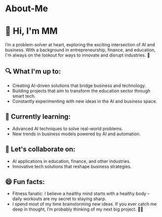 # About-Me

# 👋 Hi, I'm MM
I’m a problem-solver at heart, exploring the exciting intersection of AI and business. With a background in entrepreneurship, finance, and education, I'm always on the lookout for ways to innovate and disrupt industries. 🚀

## 🔍 What I'm up to:
- Creating AI-driven solutions that bridge business and technology.
- Building projects that aim to transform the education sector through smart tech.
- Constantly experimenting with new ideas in the AI and business space.

## 🌱 Currently learning:
- Advanced AI techniques to solve real-world problems.
- New trends in business models powered by AI and automation.

## 💼 Let's collaborate on:
- AI applications in education, finance, and other industries.
- Innovative tech solutions that reshape business strategies.

## 😄 Fun facts:
- Fitness fanatic: I believe a healthy mind starts with a healthy body – daily workouts are my secret to staying sharp.
- I spend most of my time brainstorming new ideas. If you ever catch me deep in thought, I’m probably thinking of my next big project. 🧠💡
